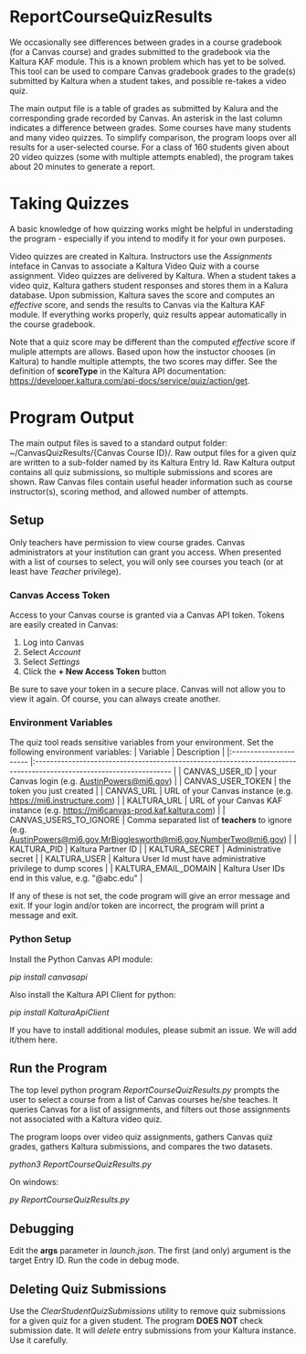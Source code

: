 # ReportCourseQuizResults
We occasionally see differences between grades in a course gradebook (for a Canvas course)
and grades submitted to the gradebook via the Kaltura KAF module.  This is a known problem
which has yet to be solved.  This tool can be used to compare Canvas gradebook grades to 
the grade(s) submitted by Kaltura when a student takes, and possible re-takes a video quiz.

The main output file is a table of grades as submitted by Kalura and the corresponding grade
recorded by Canvas.  An asterisk in the last column indicates a difference between grades.
Some courses have many students and many video quizzes.  To simplify comparison, the program
loops over all results for a user-selected course.  For a class of 160 students given about
20 video quizzes (some with multiple attempts enabled), the program takes about 20 minutes
to generate a report.

# Taking Quizzes
A basic knowledge of how quizzing works might be helpful in understading the program -
especially if you intend to modify it for your own purposes.

Video quizzes are created in Kaltura.  Instructors use the *Assignments* inteface in Canvas to
associate a Kaltura Video Quiz with a course assignment.  Video quizzes are delivered by
Kaltura.  When a student takes a video quiz, Kaltura gathers student responses and stores them
in a Kalura database.  Upon submission, Kaltura saves the score and computes an *effective*
score, and sends the results to Canvas via the Kaltura KAF module.  If everything works 
properly, quiz results appear automatically in the course gradebook.

Note that a quiz score may be different than the computed *effective* score if muliple attempts
are allows.  Based upon how the instuctor chooses (in Kaltura) to handle multiple attempts, the
two scores may differ.  See the definition of **scoreType** in the Kaltura API documentation:
https://developer.kaltura.com/api-docs/service/quiz/action/get.

# Program Output
The main output files is saved to a standard output folder:  ~/CanvasQuizResults/{Canvas Course ID}/.
Raw output files for a given quiz are written to a sub-folder named by its Kaltura Entry Id.  Raw
Kaltura output contains all quiz submissions, so multiple submissions and scores are shown.  Raw
Canvas files contain useful header information such as course instructor(s), scoring method, and
allowed number of attempts.


## Setup
Only teachers have permission to view course grades.  Canvas administrators
at your institution can grant you access.  When presented with a list of courses to
select, you will only see courses you teach (or at least have *Teacher* privilege).

### Canvas Access Token
Access to your Canvas course is granted via a Canvas API token.  Tokens are easily created in Canvas:

1. Log into Canvas
2. Select *Account*
3. Select *Settings*
4. Click the **+ New Access Token** button

Be sure to save your token in a secure place.  Canvas will not allow you to view it again.  Of course,
you can always create another.

### Environment Variables
The quiz tool reads sensitive variables from your environment.  Set the following environment variables:
|        Variable        	|                                                     Description                                                     	|
|:----------------------	|:-------------------------------------------------------------------------------------------------------------------	|
| CANVAS_USER_ID         	| your Canvas login (e.g. AustinPowers@mi6.gov)                                                                       	|
| CANVAS_USER_TOKEN      	| the token you just created                                                                                          	|
| CANVAS_URL             	| URL of your Canvas instance (e.g. https://mi6.instructure.com)                                                      	|
| KALTURA_URL            	| URL of your Canvas KAF instance (e.g. https://mi6canvas-prod.kaf.kaltura.com)                                       	|
| CANVAS_USERS_TO_IGNORE 	| Comma separated list of **teachers** to ignore (e.g. AustinPowers@mi6.gov,MrBigglesworth@mi6.gov,NumberTwo@mi6.gov) 	|
| KALTURA_PID            	| Kaltura Partner ID                                                                                                  	|
| KALTURA_SECRET         	| Administrative secret                                                                                               	|
| KALTURA_USER           	| Kaltura User Id must have administrative privilege to dump scores                                                   	|
| KALTURA_EMAIL_DOMAIN      | Kaltura User IDs end in this value, e.g. "@abc.edu"         |

If any of these is not set, the code program will give an error message and exit.  If your login
and/or token are incorrect, the program will print a message and exit.

### Python Setup
Install the Python Canvas API module:

*pip install canvasapi*

Also install the Kaltura API Client for python:

*pip install KalturaApiClient*

If you have to install additional modules, please submit an issue.  We will add it/them here.

## Run the Program
The top level python program *ReportCourseQuizResults.py* prompts the user to select a course from
a list of Canvas courses he/she teaches.  It queries Canvas for a list of assignments, and filters
out those assignments not associated with a Kaltura video quiz.

The program loops over video quiz assignments, gathers Canvas quiz grades, gathers Kaltura submissions, and
compares the two datasets.

*python3 ReportCourseQuizResults.py*

On windows:

*py ReportCourseQuizResults.py*

## Debugging
Edit the **args** parameter in *launch.json*.  The first (and only)
argument is the target Entry ID.  Run the code in debug mode.

## Deleting Quiz Submissions
Use the *ClearStudentQuizSubmissions* utility to remove quiz submissions for a given quiz for a given student.
The program **DOES NOT** check submission date.  It will *delete* entry submissions from your Kaltura instance.
Use it carefully.